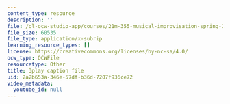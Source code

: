```yaml
---
content_type: resource
description: ''
file: /ol-ocw-studio-app/courses/21m-355-musical-improvisation-spring-2013/2a2b653a346e57dfb36d7207f936ce72_DD0VDr65wmo.vtt
file_size: 60535
file_type: application/x-subrip
learning_resource_types: []
license: https://creativecommons.org/licenses/by-nc-sa/4.0/
ocw_type: OCWFile
resourcetype: Other
title: 3play caption file
uid: 2a2b653a-346e-57df-b36d-7207f936ce72
video_metadata:
  youtube_id: null
---
```

